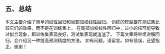 


















## 五、总结

本文主要介绍了简单的线性回归和局部加权线性回归。
训练的模型要在测试集比较它们的效果，而不是在训练集上。
在局部加权线性回归中，过小的核可能导致过拟合现象，即训练集表现良好，测试集表现就渣渣了。
下篇文章将继续讲解回归，会介绍另一种提高预测精度的方法。
如有问题，请留言。如有错误，还望指正，谢谢！